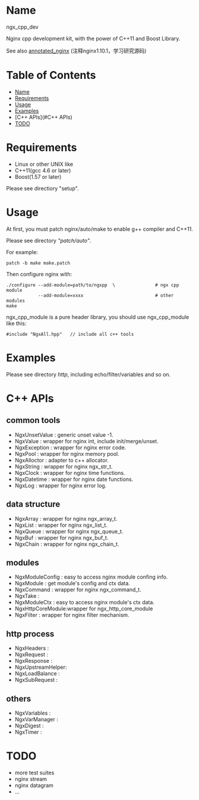 Name
====
ngx_cpp_dev

Nginx cpp development kit, with the power of C++11 and Boost Library.

See also [annotated_nginx](https://github.com/chronolaw/annotated_nginx) (注释nginx1.10.1，学习研究源码)

Table of Contents
=================

* [Name](#name)
* [Requirements](#Requirements)
* [Usage](#Usage)
* [Examples](Examples)
* [C++ APIs](#C++ APIs)
* [TODO](#TODO)

Requirements
============
* Linux or other UNIX like
* C++11(gcc 4.6 or later)
* Boost(1.57 or later)

Please see directiory "setup".

Usage
=====
At first, you must patch nginx/auto/make to enable g++ compiler and C++11.

Please see directory *"patch/auto"*.

For example:
~~~~
patch -b make make.patch
~~~~


Then configure nginx with:
~~~~
./configure --add-module=path/to/ngxpp	\	            # ngx cpp module
			--add-module=xxxx			                # other modules
make
~~~~

ngx_cpp_module is a pure header library, you should use ngx_cpp_module like this:
~~~
#include "NgxAll.hpp"	// include all c++ tools 
~~~


Examples
========
Please see directory *http*, including echo/filter/variables and so on.

C++ APIs
========

common tools
------
* NgxUnsetValue   : generic unset value -1.
* NgxValue        : wrapper for nginx int, include init/merge/unset.
* NgxException    : wrapper for nginx error code.
* NgxPool         : wrapper for nginx memory pool.
* NgxAlloctor     : adapter to c++ allocator.
* NgxString       : wrapper for nginx ngx_str_t.
* NgxClock        : wrapper for nginx time functions.
* NgxDatetime     : wrapper for nginx date functions.
* NgxLog          : wrapper for nginx error log.

data structure
------
* NgxArray        : wrapper for nginx ngx_array_t.
* NgxList         : wrapper for nginx ngx_list_t.
* NgxQueue        : wrapper for nginx ngx_queue_t.
* NgxBuf          : wrapper for nginx ngx_buf_t.
* NgxChain        : wrapper for nginx ngx_chain_t.

modules
------
* NgxModuleConfig : easy to access nginx module confing info.
* NgxModule       : get module's config and ctx data.
* NgxCommand      : wrapper for nginx ngx_command_t.
* NgxTake         : 
* NgxModuleCtx    : easy to access nginx module's ctx data.
* NgxHttpCoreModule:wrapper for ngx_http_core_module
* NgxFilter       : wrapper for nginx filter mechanism.

http process
------
* NgxHeaders      : 
* NgxRequest      :
* NgxResponse     :
* NgxUpstreamHelper:
* NgxLoadBalance  :
* NgxSubRequest   :

others
------
* NgxVariables    :
* NgxVarManager   :
* NgxDigest       :
* NgxTimer        :

TODO
====
* more test suites
* nginx stream
* nginx datagram
* ...
